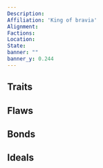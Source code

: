 ```yaml
---
Description: 
Affiliation: 'King of bravia'
Alignment:
Factions:
Location: 
State:
banner: ""
banner_y: 0.244
---
```



## Traits


## Flaws


## Bonds


## Ideals



